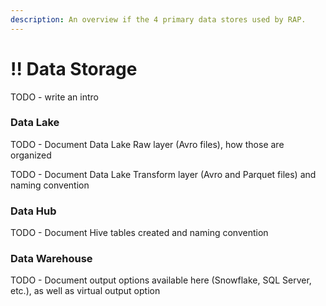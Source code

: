 ```yaml
---
description: An overview if the 4 primary data stores used by RAP.
---
```


# !! Data Storage

TODO - write an intro

### Data Lake

TODO - Document Data Lake Raw layer \(Avro files\), how those are organized

TODO - Document Data Lake Transform layer \(Avro and Parquet files\) and naming convention

### Data Hub

TODO - Document Hive tables created and naming convention

### Data Warehouse

TODO - Document output options available here \(Snowflake, SQL Server, etc.\), as well as virtual output option

